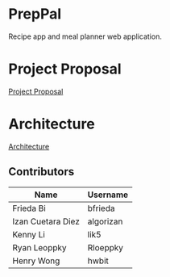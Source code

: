 # PrepPal
Recipe app and meal planner web application.

# Project Proposal
[Project Proposal](https://github.com/algorizan/PrepPal/wiki/Project-Proposal)

# Architecture
[Architecture](https://github.com/algorizan/PrepPal/blob/main/documentation/architecture.png)

## Contributors
| Name | Username |
|---|---|
| Frieda Bi | bfrieda |
| Izan Cuetara Diez | algorizan |
| Kenny Li | lik5 |
| Ryan Leoppky | Rloeppky |
| Henry Wong | hwbit |
